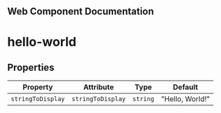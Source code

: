 ## Web Component Documentation
# hello-world

## Properties

| Property          | Attribute         | Type     | Default         |
|-------------------|-------------------|----------|-----------------|
| `stringToDisplay` | `stringToDisplay` | `string` | "Hello, World!" |
